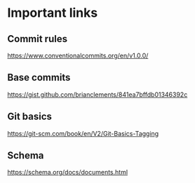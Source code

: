 # Important links

## Commit rules
https://www.conventionalcommits.org/en/v1.0.0/

## Base commits
https://gist.github.com/brianclements/841ea7bffdb01346392c

## Git basics
https://git-scm.com/book/en/V2/Git-Basics-Tagging

## Schema
https://schema.org/docs/documents.html
